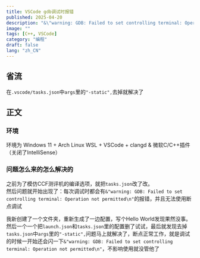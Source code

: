 ```yaml
---
title: VSCode gdb调试时报错
published: 2025-04-20
description: "&\"warning: GDB: Failed to set controlling terminal: Operation not permitted\n\""
image: ""
tags: [C++, VSCode]
category: "编程"
draft: false
lang: "zh_CN"
---
```


## 省流

在`.vscode/tasks.json`中`args`里的`"-static",`去掉就解决了

## 正文

### 环境

环境为 Windows 11 + Arch Linux WSL + VSCode + clangd & 微软C/C++插件（关闭了IntelliSense）

### 问题怎么来的怎么解决的

之前为了模仿CCF测评机的编译选项，就把`tasks.json`改了改。  
然后问题就开始出现了：每次调试时都会有`&"warning: GDB: Failed to set controlling terminal: Operation not permitted\n"`的报错，并且无法使用断点调试  

我新创建了一个文件夹，重新生成了一边配置，写个Hello World发现果然没事。然后一个一个把`launch.json`和`tasks.json`里的配置删了试试，最后就发现去掉`tasks.json`中`args`里的`"-static",`问题马上就解决了，断点正常工作，就是调试的时候一开始还会闪一下`&"warning: GDB: Failed to set controlling terminal: Operation not permitted\n"`，不影响使用就没管他了
